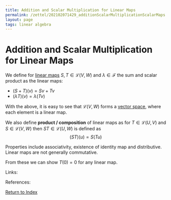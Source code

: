```yaml
---
title: Addition and Scalar Multiplication for Linear Maps
permalink: /zettel/202102071429_additionScalarMultiplicationScalarMaps
layout: page
tags: linear algebra
---
```

# Addition and Scalar Multiplication for Linear Maps

We define for [linear maps](202102071416_linearMapDefinition) $S, T \in \mathcal{L}(V, W)$ and $\lambda \in \mathcal{F}$ the sum and scalar product
as the linear maps:
- $(S + T) (v) = Sv + Tv$
- $(\lambda T) (v) = \lambda (T v)$

With the above, it is easy to see that $\mathcal{L}(V, W)$ forms a [vector space](202102061359_vectorSpaceDefinition), where
each element is a linear map.

We also define **product / composition** of linear maps as for $T \in \mathcal{L}(U,V)$ and $S \in \mathcal{L}(V,W)$ then 
$ST \in \mathcal{L}(U,W)$ is defined as 
$$
(S T )(u) = S ( Tu)
$$

Properties include associativity, existence of identity map and distributive. Linear maps are not generally commutative.

From these we can show $T(0) = 0$ for any linear map.

Links: 

References: 

[Return to Index](index)